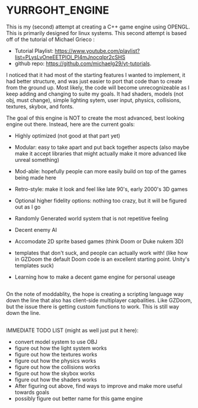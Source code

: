 # YURRGOHT_ENGINE
This is my (second) attempt at creating a C++ game engine using OPENGL. This is primarily designed for linux systems. 
This second attempt is based off of the tutorial of Michael Grieco :
- Tutorial Playlist: https://www.youtube.com/playlist?list=PLysLvOneEETPlOI_PI4mJnocqIpr2cSHS 
- github repo: https://github.com/michaelg29/yt-tutorials.

I noticed that it had most of the starting features I wanted to implement, it had better structure, and was just easier to port that code than to create from the ground up. Most likely, the code will become unrecognizeable as I keep adding and changing to suite my goals. 
It had shaders, models (not obj, must change), simple lighting sytem, user input, physics, collisions, textures, skybox, and fonts.   

The goal of this engine is NOT to create the most advanced, best looking engine out there. Instead, here are the current goals:

- Highly optimized (not good at that part yet)
- Modular: easy to take apart and put back together aspects (also maybe make it accept libraries that might actually make it more advanced like unreal something)
- Mod-able: hopefully people can more easily build on top of the games being made here
- Retro-style: make it look and feel like late 90's, early 2000's 3D games
- Optional higher fidelity options: nothing too crazy, but it will be figured out as I go
- Randomly Generated world system that is not repetitive feeling
- Decent enemy AI
- Accomodate 2D sprite based games (think Doom or Duke nukem 3D)
- templates that don't suck, and people can actually work with! (like how in GZDoom the default Doom code is an excellent starting point. Unity's templates suck)

- Learning how to make a decent game engine for personal useage

##

On the note of moddablity, the hope is creating a scripting language way down the line that also has client-side multiplayer capbalities.
Like GZDoom, but the issue there is getting custom functions to work. This is still way down the line.

##

IMMEDIATE TODO LIST (might as well just put it here):
- convert model system to use OBJ
- figure out how the light system works
- figure out how the textures works
- figure out how the physics works
- figure out how the collisions works
- figure out how the skybox works
- figure out how the shaders works
- After figuring out above, find ways to improve and make more useful towards goals
- possibly figure out better name for this game engine


